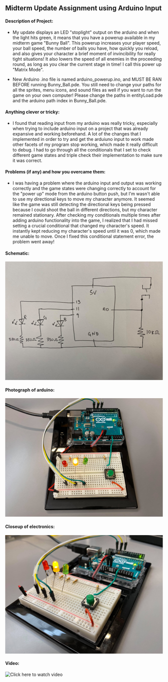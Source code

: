 ## Midterm Update Assignment using Arduino Input

#### Description of Project:

* My update displays an LED "stoplight" output on the arduino and when the light hits green, it means that you have a powerup available in my midterm game "Bunny Ball". This powerup increases your player speed, your ball speed, the number of balls you have, how quickly you reload, and also gives your character a brief moment of invincibility for really tight situations! It also lowers the speed of all enemies in the proceeding round, as long as you clear the current stage in time! I call this power up "Matrix Mode". 

* New Arduino .ino file is named arduino_powerup.ino, and MUST BE RAN BEFORE running Bunny_Ball.pde. You still need to change your paths for all the sprites, menu icons, and sound files as well if you want to run the game on your own computer! Please change the paths in entityLoad.pde and the arduino path index in Bunny_Ball.pde.

#### Anything clever or tricky:

* I found that reading input from my arduino was really tricky, especially when trying to include arduino input on a project that was already expansive and working beforehand. A lot of the changes that I implemented in order to try and get the arduiuno input to work made other facets of my program stop working, which made it really difficult to debug. I had to go through all the conditionals that I set to check different game states and triple check their implementation to make sure it was correct.

#### Problems (if any) and how you overcame them:

* I was having a problem where the arduino input and output was working correctly and the game states were changing correctly to account for the "power up" mode from the arduino button push, but I'm wasn't able to use my directional keys to move my character anymore. It seemed like the game was still detecting the directional keys being pressed because I could shoot the ball in different directions, but my character remained stationary. After checking my conditionals multiple times after adding arduino functionality into the game, I realized that I had missed setting a crucial conditional that changed my character's speed. It instantly kept reducing my character's speed until it was 0, which made me unable to move. Once I fixed this conditional statement error, the problem went away!

#### Schematic:

![](Schematic.jpg)


#### Photograph of arduino:


![](arduino_image.jpg)


#### Closeup of electronics:


![](close_up_of_electronics.jpg)

#### Video:


![Click here to watch video](https://www.youtube.com/watch?v=3-5gmbRIMyc&feature=youtu.be)
